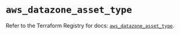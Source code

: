 # `aws_datazone_asset_type`

Refer to the Terraform Registry for docs: [`aws_datazone_asset_type`](https://registry.terraform.io/providers/hashicorp/aws/6.13.0/docs/resources/datazone_asset_type).
